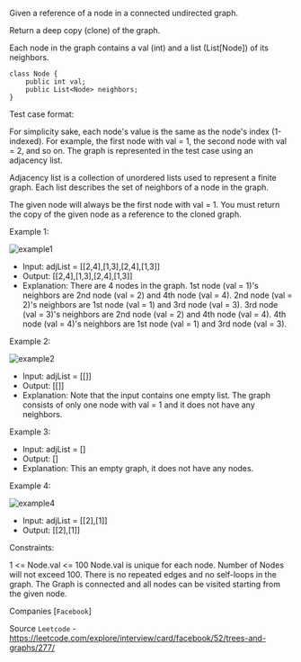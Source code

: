 Given a reference of a node in a connected undirected graph.

Return a deep copy (clone) of the graph.

Each node in the graph contains a val (int) and a list (List[Node]) of its neighbors.

```
class Node {
    public int val;
    public List<Node> neighbors;
}
```

Test case format:

For simplicity sake, each node's value is the same as the node's index (1-indexed). For example, the first node with val = 1, the second node with val = 2, and so on. The graph is represented in the test case using an adjacency list.

Adjacency list is a collection of unordered lists used to represent a finite graph. Each list describes the set of neighbors of a node in the graph.

The given node will always be the first node with val = 1. You must return the copy of the given node as a reference to the cloned graph.

 

Example 1:

![example1](https://assets.leetcode.com/uploads/2019/11/04/133_clone_graph_question.png)

 - Input: adjList = [[2,4],[1,3],[2,4],[1,3]]
 - Output: [[2,4],[1,3],[2,4],[1,3]]
 - Explanation: There are 4 nodes in the graph.
1st node (val = 1)'s neighbors are 2nd node (val = 2) and 4th node (val = 4).
2nd node (val = 2)'s neighbors are 1st node (val = 1) and 3rd node (val = 3).
3rd node (val = 3)'s neighbors are 2nd node (val = 2) and 4th node (val = 4).
4th node (val = 4)'s neighbors are 1st node (val = 1) and 3rd node (val = 3).

Example 2:

![example2](https://assets.leetcode.com/uploads/2020/01/07/graph.png)

- Input: adjList = [[]]
- Output: [[]]
- Explanation: Note that the input contains one empty list. The graph consists of only one node with val = 1 and it does not have any neighbors.

Example 3:

 - Input: adjList = []
 - Output: []
 - Explanation: This an empty graph, it does not have any nodes.

Example 4:

![example4](https://assets.leetcode.com/uploads/2020/01/07/graph-1.png)

- Input: adjList = [[2],[1]]
- Output: [[2],[1]]
 

Constraints:

1 <= Node.val <= 100
Node.val is unique for each node.
Number of Nodes will not exceed 100.
There is no repeated edges and no self-loops in the graph.
The Graph is connected and all nodes can be visited starting from the given node.

Companies [`Facebook`]

Source `Leetcode` - https://leetcode.com/explore/interview/card/facebook/52/trees-and-graphs/277/